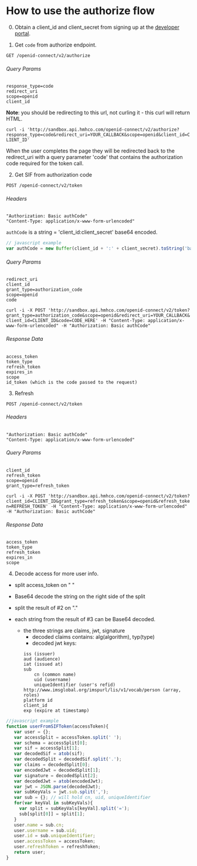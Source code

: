 # How to use the authorize flow
0. Obtain a client_id and client_secret from signing up at the  [developer portal](https://developer.hmhco.com).

1. Get `code` from authorize endpoint.

  `GET /openid-connect/v2/authorize`

  ###### Query Params
  ```
  response_type=code
  redirect_uri
  scope=openid
  client_id
  ```
  **Note**: you should be redirecting to this url, not curling it - this curl will return HTML.

  `curl -i 'http://sandbox.api.hmhco.com/openid-connect/v2/authorize?response_type=code&redirect_uri=YOUR_CALLBACK&scope=openid&client_id=CLIENT_ID'`

  When the user completes the page they will be redirected back to the redirect_uri with a query parameter 'code' that contains the authorization code required for the token call.

2. Get SIF from authorization code

  `POST /openid-connect/v2/token`

  ###### Headers
  ```
  "Authorization: Basic authCode"
  "Content-Type: application/x-www-form-urlencoded"
  ```
  `authCode` is a string = 'client_id:client_secret' base64 encoded.
  ``` javascript
  // javascript example
  var authCode = new Buffer(client_id + ':' + client_secret).toString('base64');
  ```

  ###### Query Params
  ```
  redirect_uri
  client_id
  grant_type=authorization_code
  scope=openid
  code
  ```
  `curl -i -X POST 'http://sandbox.api.hmhco.com/openid-connect/v2/token?grant_type=authorization_code&scope=openid&redirect_uri=YOUR_CALLBACK&client_id=CLIENT_ID&code=CODE_HERE' -H "Content-Type: application/x-www-form-urlencoded" -H "Authorization: Basic authCode"`

  ###### Response Data
  ```
  access_token
  token_type
  refresh_token
  expires_in
  scope
  id_token (which is the code passed to the request)
  ```
3. Refresh

  `POST /openid-connect/v2/token`

  ###### Headers
  ```
  "Authorization: Basic authCode"
  "Content-Type: application/x-www-form-urlencoded"
  ```
  ###### Query Params
  ```
  client_id
  refresh_token
  scope=openid
  grant_type=refresh_token
  ```
  `curl -i -X POST 'http://sandbox.api.hmhco.com/openid-connect/v2/token?client_id=CLIENT_ID&grant_type=refresh_token&scope=openid&refresh_token=REFRESH_TOKEN' -H "Content-Type: application/x-www-form-urlencoded" -H "Authorization: Basic authCode"`

  ###### Response Data
  ```
  access_token
  token_type
  refresh_token
  expires_in
  scope
  ```

4. Decode access for more user info.
  - split access_token on " "
  - Base64 decode the string on the right side of the split
  - split the result of #2 on "."
  - each string from the result of #3 can be Base64 decoded.

    - the three strings are claims, jwt, signature
        - decoded claims contains: alg(algorithm), typ(type)
        - decoded jwt keys:
        ```
        iss (issuer)
        aud (audience)
        iat (issued at)
        sub
            cn (common name)
            uid (username)
            uniqueIdentifier (user's refid)
        http://www.imsglobal.org/imspurl/lis/v1/vocab/person (array, roles)
        platform id
        client_id
        exp (expire at timestamp)
        ```

  ``` javascript
  //javascript example
  function userFromSIFToken(accessToken){
     var user = {};
     var accessSplit = accessToken.split(' ');
     var schema = accessSplit[0];
     var sif = accessSplit[1];
     var decodedSif = atob(sif);
     var decodedSplit = decodedSif.split('.');
     var claims = decodedSplit[0];
     var encodedJwt = decodedSplit[1];
     var signature = decodedSplit[2];
     var decodedJwt = atob(encodedJwt);
     var jwt = JSON.parse(decodedJwt);
     var subKeyVals = jwt.sub.split(',');
     var sub = {}; // will hold cn, uid, uniqueIdentifier
     for(var keyVal in subKeyVals){
       var split = subKeyVals[keyVal].split('=');
       sub[split[0]] = split[1];
     }
     user.name = sub.cn;
     user.username = sub.uid;
     user.id = sub.uniqueIdentifier;
     user.accessToken = accessToken;
     user.refreshToken = refreshToken;
     return user;
  }
  ```
